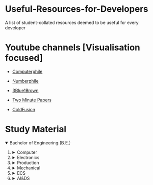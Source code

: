 # Useful-Resources-for-Developers
A list of student-collated resources deemed to be useful for every developer

# Youtube channels [Visualisation focused]

- [Computerphile](https://www.youtube.com/user/Computerphile)

- [Numberphile](https://www.youtube.com/user/numberphile)

- [3Blue1Brown](https://www.youtube.com/channel/UCYO_jab_esuFRV4b17AJtAw)

- [Two Minute Papers](https://www.youtube.com/user/keeroyz)

- [ColdFusion](https://www.youtube.com/user/coldfustion) 

# Study Material

<details open>
  <summary>Bachelor of Engineering (B.E.)</summary>
  <ol>
    <!-- Computer Section -->
    <li>
        <details>
            <summary>Computer</summary>
            <ul>
                <li>
                <details>
                    <summary>Second Year</summary>
                    <ul>
                        <details>
                            <summary>Semester III</summary>
                        </details>
                    </ul>
                    <ul>
                        <details>
                            <summary>Semester IV</summary>
                        </details>
                    </ul>
                </details>
                </li>
            </ul>
            <ul>
                <li>
                <details>
                    <summary>Third Year</summary>
                    <ul>
                        <details>
                            <summary>Semester V</summary>
                            <ul>
                                <li>
                                    <a href="https://drive.google.com/file/d/1pq6S7iE5Y6UZUFj5NXegB-tkep18fm4k/view?usp=sharing">Theorotical Computer Science</a>
                                </li>
                                <li>
                                    <a href="https://drive.google.com/file/d/165Wx8yKqFrmx-dGrMpTGqddqhhXXu2L3/view?usp=sharing">Software Engineering</a>
                                </li>
                                <li>
                                    <a href="https://drive.google.com/file/d/1CuoCeDY11MAIW0682YXdoVlvQqpaliuZ/view?usp=sharing">Data Warehouse & Mining</a>
                                </li>
                                <li>
                                    <a href="https://drive.google.com/file/d/1FHLGAbU-gdinykch0_PywPORJ7wl7ePM/view?usp=sharing">Computer Network</a>
                                </li>
                                <li>
                                    <a href="https://drive.google.com/file/d/1eHhpWiwuq7W17rrNWf73ETwySMaA0oMH/view?usp=sharing">Business Communication Ethics</a>
                                </li>
                            <ul>
                        </details>
                    </ul>
                    <ul>
                        <details>
                            <summary>Semester VI</summary>
                        </details>
                    </ul>
                </details>
                </li>
            </ul>
            <ul>
                <li>
                <details>
                    <summary>Fourth Year</summary>
                    <ul>
                        <details>
                            <summary>Semester VII</summary>
                        </details>
                    </ul>
                    <ul>
                        <details>
                            <summary>Semester VIII</summary>
                        </details>
                    </ul>
                </details>
                </li>
            </ul>
        </details>
    </li>
    <!-- Electronics Section -->
    <li>
        <details>
            <summary>Electronics</summary>
            <ul>
                <li>
                <details>
                    <summary>Second Year</summary>
                    <ul>
                        <details>
                            <summary>Semester III</summary>
                        </details>
                    </ul>
                    <ul>
                        <details>
                            <summary>Semester IV</summary>
                        </details>
                    </ul>
                </details>
                </li>
            </ul>
            <ul>
                <li>
                <details>
                    <summary>Third Year</summary>
                    <ul>
                        <details>
                            <summary>Semester V</summary>
                        </details>
                    </ul>
                    <ul>
                        <details>
                            <summary>Semester VI</summary>
                        </details>
                    </ul>
                </details>
                </li>
            </ul>
            <ul>
                <li>
                <details>
                    <summary>Fourth Year</summary>
                    <ul>
                        <details>
                            <summary>Semester VII</summary>
                        </details>
                    </ul>
                    <ul>
                        <details>
                            <summary>Semester VIII</summary>
                        </details>
                    </ul>
                </details>
                </li>
            </ul>
        </details>
    </li>
    <!-- Production Section -->
    <li>
        <details>
            <summary>Production</summary>
            <ul>
                <li>
                <details>
                    <summary>Second Year</summary>
                    <ul>
                        <details>
                            <summary>Semester III</summary>
                        </details>
                    </ul>
                    <ul>
                        <details>
                            <summary>Semester IV</summary>
                        </details>
                    </ul>
                </details>
                </li>
            </ul>
            <ul>
                <li>
                <details>
                    <summary>Third Year</summary>
                    <ul>
                        <details>
                            <summary>Semester V</summary>
                        </details>
                    </ul>
                    <ul>
                        <details>
                            <summary>Semester VI</summary>
                        </details>
                    </ul>
                </details>
                </li>
            </ul>
            <ul>
                <li>
                <details>
                    <summary>Fourth Year</summary>
                    <ul>
                        <details>
                            <summary>Semester VII</summary>
                        </details>
                    </ul>
                    <ul>
                        <details>
                            <summary>Semester VIII</summary>
                        </details>
                    </ul>
                </details>
                </li>
            </ul>
        </details>
    </li>
    <!-- Mechanical Section -->
    <li>
        <details>
            <summary>Mechanical</summary>
            <ul>
                <li>
                <details>
                    <summary>Second Year</summary>
                    <ul>
                        <details>
                            <summary>Semester III</summary>
                        </details>
                    </ul>
                    <ul>
                        <details>
                            <summary>Semester IV</summary>
                        </details>
                    </ul>
                </details>
                </li>
            </ul>
            <ul>
                <li>
                <details>
                    <summary>Third Year</summary>
                    <ul>
                        <details>
                            <summary>Semester V</summary>
                        </details>
                    </ul>
                    <ul>
                        <details>
                            <summary>Semester VI</summary>
                        </details>
                    </ul>
                </details>
                </li>
            </ul>
            <ul>
                <li>
                <details>
                    <summary>Fourth Year</summary>
                    <ul>
                        <details>
                            <summary>Semester VII</summary>
                        </details>
                    </ul>
                    <ul>
                        <details>
                            <summary>Semester VIII</summary>
                        </details>
                    </ul>
                </details>
                </li>
            </ul>
        </details>
    </li>
    <!-- ECS Section -->
    <li>
        <details>
            <summary>ECS</summary>
            <ul>
                <li>
                <details>
                    <summary>Second Year</summary>
                    <ul>
                        <details>
                            <summary>Semester III</summary>
                        </details>
                    </ul>
                    <ul>
                        <details>
                            <summary>Semester IV</summary>
                        </details>
                    </ul>
                </details>
                </li>
            </ul>
            <ul>
                <li>
                <details>
                    <summary>Third Year</summary>
                    <ul>
                        <details>
                            <summary>Semester V</summary>
                        </details>
                    </ul>
                    <ul>
                        <details>
                            <summary>Semester VI</summary>
                        </details>
                    </ul>
                </details>
                </li>
            </ul>
            <ul>
                <li>
                <details>
                    <summary>Fourth Year</summary>
                    <ul>
                        <details>
                            <summary>Semester VII</summary>
                        </details>
                    </ul>
                    <ul>
                        <details>
                            <summary>Semester VIII</summary>
                        </details>
                    </ul>
                </details>
                </li>
            </ul>
        </details>
    </li>
    <!-- AI&DS -->
    <li>
        <details>
            <summary>AI&DS</summary>
            <ul>
                <li>
                <details>
                    <summary>Second Year</summary>
                    <ul>
                        <details>
                            <summary>Semester III</summary>
                        </details>
                    </ul>
                    <ul>
                        <details>
                            <summary>Semester IV</summary>
                        </details>
                    </ul>
                </details>
                </li>
            </ul>
            <ul>
                <li>
                <details>
                    <summary>Third Year</summary>
                    <ul>
                        <details>
                            <summary>Semester V</summary>
                        </details>
                    </ul>
                    <ul>
                        <details>
                            <summary>Semester VI</summary>
                        </details>
                    </ul>
                </details>
                </li>
            </ul>
            <ul>
                <li>
                <details>
                    <summary>Fourth Year</summary>
                    <ul>
                        <details>
                            <summary>Semester VII</summary>
                        </details>
                    </ul>
                    <ul>
                        <details>
                            <summary>Semester VIII</summary>
                        </details>
                    </ul>
                </details>
                </li>
            </ul>
        </details>
    </li>
  </ol>
  
</details>
